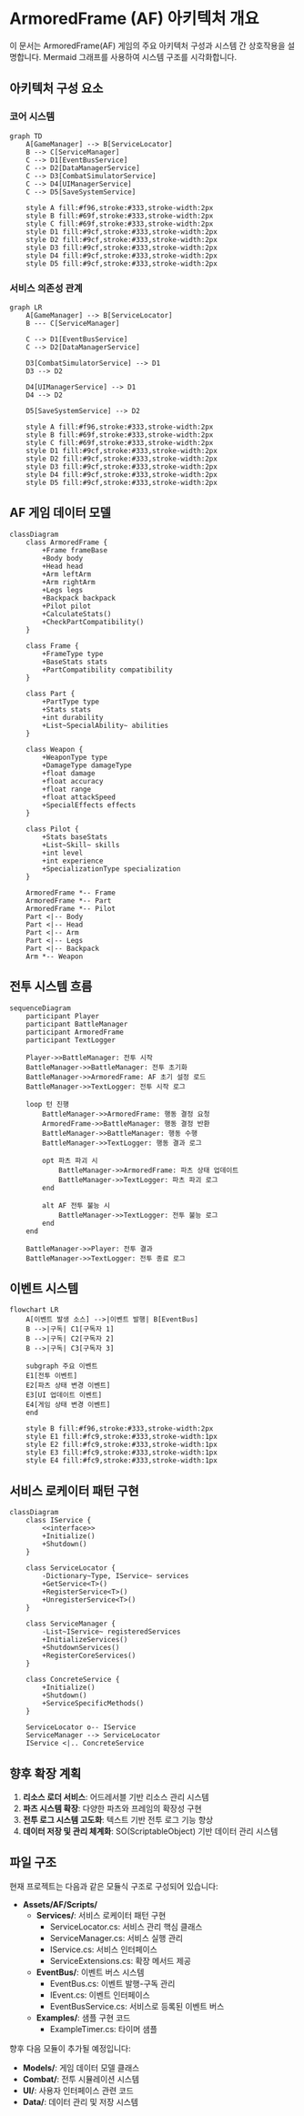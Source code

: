 # ArmoredFrame (AF) 아키텍처 개요

이 문서는 ArmoredFrame(AF) 게임의 주요 아키텍처 구성과 시스템 간 상호작용을 설명합니다. Mermaid 그래프를 사용하여 시스템 구조를 시각화합니다.

## 아키텍처 구성 요소

### 코어 시스템

```mermaid
graph TD
    A[GameManager] --> B[ServiceLocator]
    B --> C[ServiceManager]
    C --> D1[EventBusService]
    C --> D2[DataManagerService]
    C --> D3[CombatSimulatorService]
    C --> D4[UIManagerService]
    C --> D5[SaveSystemService]

    style A fill:#f96,stroke:#333,stroke-width:2px
    style B fill:#69f,stroke:#333,stroke-width:2px
    style C fill:#69f,stroke:#333,stroke-width:2px
    style D1 fill:#9cf,stroke:#333,stroke-width:2px
    style D2 fill:#9cf,stroke:#333,stroke-width:2px
    style D3 fill:#9cf,stroke:#333,stroke-width:2px
    style D4 fill:#9cf,stroke:#333,stroke-width:2px
    style D5 fill:#9cf,stroke:#333,stroke-width:2px
```

### 서비스 의존성 관계

```mermaid
graph LR
    A[GameManager] --> B[ServiceLocator]
    B --- C[ServiceManager]
    
    C --> D1[EventBusService]
    C --> D2[DataManagerService]
    
    D3[CombatSimulatorService] --> D1
    D3 --> D2
    
    D4[UIManagerService] --> D1
    D4 --> D2
    
    D5[SaveSystemService] --> D2
    
    style A fill:#f96,stroke:#333,stroke-width:2px
    style B fill:#69f,stroke:#333,stroke-width:2px
    style C fill:#69f,stroke:#333,stroke-width:2px
    style D1 fill:#9cf,stroke:#333,stroke-width:2px
    style D2 fill:#9cf,stroke:#333,stroke-width:2px
    style D3 fill:#9cf,stroke:#333,stroke-width:2px
    style D4 fill:#9cf,stroke:#333,stroke-width:2px
    style D5 fill:#9cf,stroke:#333,stroke-width:2px
```

## AF 게임 데이터 모델

```mermaid
classDiagram
    class ArmoredFrame {
        +Frame frameBase
        +Body body
        +Head head
        +Arm leftArm
        +Arm rightArm
        +Legs legs
        +Backpack backpack
        +Pilot pilot
        +CalculateStats()
        +CheckPartCompatibility()
    }
    
    class Frame {
        +FrameType type
        +BaseStats stats
        +PartCompatibility compatibility
    }
    
    class Part {
        +PartType type
        +Stats stats
        +int durability
        +List~SpecialAbility~ abilities
    }
    
    class Weapon {
        +WeaponType type
        +DamageType damageType
        +float damage
        +float accuracy
        +float range
        +float attackSpeed
        +SpecialEffects effects
    }
    
    class Pilot {
        +Stats baseStats
        +List~Skill~ skills
        +int level
        +int experience
        +SpecializationType specialization
    }
    
    ArmoredFrame *-- Frame
    ArmoredFrame *-- Part
    ArmoredFrame *-- Pilot
    Part <|-- Body
    Part <|-- Head
    Part <|-- Arm
    Part <|-- Legs
    Part <|-- Backpack
    Arm *-- Weapon
```

## 전투 시스템 흐름

```mermaid
sequenceDiagram
    participant Player
    participant BattleManager
    participant ArmoredFrame
    participant TextLogger
    
    Player->>BattleManager: 전투 시작
    BattleManager->>BattleManager: 전투 초기화
    BattleManager->>ArmoredFrame: AF 초기 설정 로드
    BattleManager->>TextLogger: 전투 시작 로그
    
    loop 턴 진행
        BattleManager->>ArmoredFrame: 행동 결정 요청
        ArmoredFrame->>BattleManager: 행동 결정 반환
        BattleManager->>BattleManager: 행동 수행
        BattleManager->>TextLogger: 행동 결과 로그
        
        opt 파츠 파괴 시
            BattleManager->>ArmoredFrame: 파츠 상태 업데이트
            BattleManager->>TextLogger: 파츠 파괴 로그
        end
        
        alt AF 전투 불능 시
            BattleManager->>TextLogger: 전투 불능 로그
        end
    end
    
    BattleManager->>Player: 전투 결과
    BattleManager->>TextLogger: 전투 종료 로그
```

## 이벤트 시스템

```mermaid
flowchart LR
    A[이벤트 발생 소스] -->|이벤트 발행| B[EventBus]
    B -->|구독| C1[구독자 1]
    B -->|구독| C2[구독자 2]
    B -->|구독| C3[구독자 3]
    
    subgraph 주요 이벤트
    E1[전투 이벤트]
    E2[파츠 상태 변경 이벤트]
    E3[UI 업데이트 이벤트]
    E4[게임 상태 변경 이벤트]
    end
    
    style B fill:#f96,stroke:#333,stroke-width:2px
    style E1 fill:#fc9,stroke:#333,stroke-width:1px
    style E2 fill:#fc9,stroke:#333,stroke-width:1px
    style E3 fill:#fc9,stroke:#333,stroke-width:1px
    style E4 fill:#fc9,stroke:#333,stroke-width:1px
```

## 서비스 로케이터 패턴 구현

```mermaid
classDiagram
    class IService {
        <<interface>>
        +Initialize()
        +Shutdown()
    }
    
    class ServiceLocator {
        -Dictionary~Type, IService~ services
        +GetService<T>()
        +RegisterService<T>()
        +UnregisterService<T>()
    }
    
    class ServiceManager {
        -List~IService~ registeredServices
        +InitializeServices()
        +ShutdownServices()
        +RegisterCoreServices()
    }
    
    class ConcreteService {
        +Initialize()
        +Shutdown()
        +ServiceSpecificMethods()
    }
    
    ServiceLocator o-- IService
    ServiceManager --> ServiceLocator
    IService <|.. ConcreteService
```

## 향후 확장 계획

1. **리소스 로더 서비스**: 어드레서블 기반 리소스 관리 시스템
2. **파츠 시스템 확장**: 다양한 파츠와 프레임의 확장성 구현
3. **전투 로그 시스템 고도화**: 텍스트 기반 전투 로그 기능 향상
4. **데이터 저장 및 관리 체계화**: SO(ScriptableObject) 기반 데이터 관리 시스템

## 파일 구조

현재 프로젝트는 다음과 같은 모듈식 구조로 구성되어 있습니다:

- **Assets/AF/Scripts/**
  - **Services/**: 서비스 로케이터 패턴 구현
    - ServiceLocator.cs: 서비스 관리 핵심 클래스
    - ServiceManager.cs: 서비스 실행 관리
    - IService.cs: 서비스 인터페이스
    - ServiceExtensions.cs: 확장 메서드 제공
  - **EventBus/**: 이벤트 버스 시스템
    - EventBus.cs: 이벤트 발행-구독 관리
    - IEvent.cs: 이벤트 인터페이스
    - EventBusService.cs: 서비스로 등록된 이벤트 버스
  - **Examples/**: 샘플 구현 코드
    - ExampleTimer.cs: 타이머 샘플

향후 다음 모듈이 추가될 예정입니다:
- **Models/**: 게임 데이터 모델 클래스
- **Combat/**: 전투 시뮬레이션 시스템
- **UI/**: 사용자 인터페이스 관련 코드
- **Data/**: 데이터 관리 및 저장 시스템 